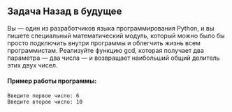 ## Задача Назад в будущее

Вы — один из разработчиков языка программирования Python, и вы пишете специальный математический модуль,
который можно было бы просто подключить внутри программы и облегчить жизнь всем программистам. Реализуйте функцию
gcd, которая получает два параметра — два числа — и возвращает наибольший общий делитель этих двух чисел.

#### Пример работы программы:
```
Введите первое число: 6
Введите второе число: 10
```
